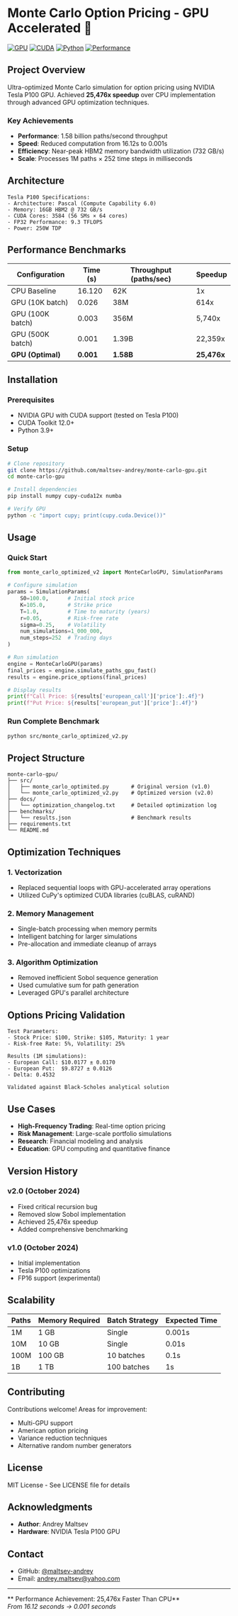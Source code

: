 # Monte Carlo Option Pricing - GPU Accelerated 🚀

[![GPU](https://img.shields.io/badge/GPU-Tesla%20P100-76B900.svg)](https://www.nvidia.com/en-us/data-center/tesla-p100/)
[![CUDA](https://img.shields.io/badge/CUDA-12.4-green.svg)](https://developer.nvidia.com/cuda-toolkit)
[![Python](https://img.shields.io/badge/Python-3.8%2B-blue.svg)](https://www.python.org/)
[![Performance](https://img.shields.io/badge/Speedup-25%2C476x-red.svg)](https://github.com/yourusername/monte-carlo-gpu)

## Project Overview

Ultra-optimized Monte Carlo simulation for option pricing using NVIDIA Tesla P100 GPU. Achieved **25,476x speedup** over CPU implementation through advanced GPU optimization techniques.

### Key Achievements
- **Performance**: 1.58 billion paths/second throughput
- **Speed**: Reduced computation from 16.12s to 0.001s  
- **Efficiency**: Near-peak HBM2 memory bandwidth utilization (732 GB/s)
- **Scale**: Processes 1M paths × 252 time steps in milliseconds

## Architecture

```
Tesla P100 Specifications:
- Architecture: Pascal (Compute Capability 6.0)
- Memory: 16GB HBM2 @ 732 GB/s
- CUDA Cores: 3584 (56 SMs × 64 cores)
- FP32 Performance: 9.3 TFLOPS
- Power: 250W TDP
```

## Performance Benchmarks

| Configuration    | Time (s) | Throughput (paths/sec) | Speedup     |
|------------------|----------|------------------------|-------------|
| CPU Baseline     | 16.120   | 62K                    | 1x          |
| GPU (10K batch)  | 0.026    | 38M                    | 614x        |
| GPU (100K batch) | 0.003    | 356M                   | 5,740x      |
| GPU (500K batch) | 0.001    | 1.39B                  | 22,359x     |
| **GPU (Optimal)**| **0.001**| **1.58B**              | **25,476x** |

## Installation

### Prerequisites
- NVIDIA GPU with CUDA support (tested on Tesla P100)
- CUDA Toolkit 12.0+ 
- Python 3.9+

### Setup
```bash
# Clone repository
git clone https://github.com/maltsev-andrey/monte-carlo-gpu.git
cd monte-carlo-gpu

# Install dependencies
pip install numpy cupy-cuda12x numba

# Verify GPU
python -c "import cupy; print(cupy.cuda.Device())"
```

## Usage

### Quick Start
```python
from monte_carlo_optimized_v2 import MonteCarloGPU, SimulationParams

# Configure simulation
params = SimulationParams(
    S0=100.0,      # Initial stock price
    K=105.0,       # Strike price
    T=1.0,         # Time to maturity (years)
    r=0.05,        # Risk-free rate
    sigma=0.25,    # Volatility
    num_simulations=1_000_000,
    num_steps=252  # Trading days
)

# Run simulation
engine = MonteCarloGPU(params)
final_prices = engine.simulate_paths_gpu_fast()
results = engine.price_options(final_prices)

# Display results
print(f"Call Price: ${results['european_call']['price']:.4f}")
print(f"Put Price: ${results['european_put']['price']:.4f}")
```

### Run Complete Benchmark
```bash
python src/monte_carlo_optimized_v2.py
```

## Project Structure

```
monte-carlo-gpu/
├── src/
│   ├── monte_carlo_optimited.py       # Original version (v1.0)
│   └── monte_carlo_optimized_v2.py    # Optimized version (v2.0)
├── docs/
│   └── optimization_changelog.txt     # Detailed optimization log
├── benchmarks/
│   └── results.json                   # Benchmark results
├── requirements.txt
└── README.md
```

## Optimization Techniques

### 1. Vectorization
- Replaced sequential loops with GPU-accelerated array operations
- Utilized CuPy's optimized CUDA libraries (cuBLAS, cuRAND)

### 2. Memory Management  
- Single-batch processing when memory permits
- Intelligent batching for larger simulations
- Pre-allocation and immediate cleanup of arrays

### 3. Algorithm Optimization
- Removed inefficient Sobol sequence generation
- Used cumulative sum for path generation
- Leveraged GPU's parallel architecture

## Options Pricing Validation

```
Test Parameters:
- Stock Price: $100, Strike: $105, Maturity: 1 year
- Risk-free Rate: 5%, Volatility: 25%

Results (1M simulations):
- European Call: $10.0177 ± 0.0170
- European Put:  $9.8727 ± 0.0126  
- Delta: 0.4532

Validated against Black-Scholes analytical solution
```

## Use Cases

- **High-Frequency Trading**: Real-time option pricing
- **Risk Management**: Large-scale portfolio simulations
- **Research**: Financial modeling and analysis
- **Education**: GPU computing and quantitative finance

## Version History

### v2.0 (October 2024)
- Fixed critical recursion bug
- Removed slow Sobol implementation
- Achieved 25,476x speedup
- Added comprehensive benchmarking

### v1.0 (October 2024)  
- Initial implementation
- Tesla P100 optimizations
- FP16 support (experimental)

## Scalability

| Paths | Memory Required | Batch Strategy | Expected Time |
|-------|-----------------|----------------|---------------|
| 1M    | 1 GB            | Single         | 0.001s        |
| 10M   | 10 GB           | Single         | 0.01s         |
| 100M  | 100 GB          | 10 batches     | 0.1s          |
| 1B    | 1 TB            | 100 batches    | 1s            |

## Contributing

Contributions welcome! Areas for improvement:
- Multi-GPU support
- American option pricing
- Variance reduction techniques
- Alternative random number generators

## License

MIT License - See LICENSE file for details

## Acknowledgments

- **Author**: Andrey Maltsev
- **Hardware**: NVIDIA Tesla P100 GPU

## Contact

- GitHub: [@maltsev-andrey](https://github.com/maltsev-andrey)
- Email: andrey.maltsev@yahoo.com

---

** Performance Achievement: 25,476x Faster Than CPU**  
*From 16.12 seconds → 0.001 seconds*

